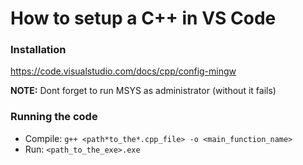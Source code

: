 # How to setup a C++ in VS Code

### Installation

https://code.visualstudio.com/docs/cpp/config-mingw

**NOTE:** Dont forget to run MSYS as administrator (without it fails)

### Running the code

- Compile: `g++ <path*to_the*.cpp_file> -o <main_function_name>`
- Run: `<path_to_the_exe>.exe`
